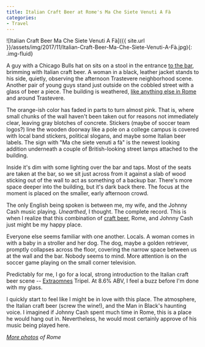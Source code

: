 ```yaml
---
title: Italian Craft Beer at Rome's Ma Che Siete Venuti A Fà
categories:
- Travel
---
```


![Italian Craft Beer Ma Che Siete Venuti A Fà]({{ site.url }}/assets/img/2017/11/Italian-Craft-Beer-Ma-Che-Siete-Venuti-A-Fà.jpg){: .img-fluid}

A guy with a Chicago Bulls hat on sits on a stool in the entrance [to the bar](https://www.football-pub.com/), brimming with Italian craft beer. A woman in a black, leather jacket stands to his side, quietly, observing the afternoon Trastevere neighborhood scene. Another pair of young guys stand just outside on the cobbled street with a glass of beer a piece. The building is weathered, [like anything else in Rome](https://withoutapath.com/best-restaurants-rome-eating-europe/) and around Trastevere.

The orange-ish color has faded in parts to turn almost pink. That is, where small chunks of the wall haven't been taken out for reasons not immediately clear, leaving gray blotches of concrete. Stickers (maybe of soccer team logos?) line the wooden doorway like a pole on a college campus is covered with local band stickers, political slogans, and maybe some Italian beer labels. The sign with "Ma che siete venuti a fà" is the newest looking addition underneath a couple of British-looking street lamps attached to the building.

Inside it's dim with some lighting over the bar and taps. Most of the seats are taken at the bar, so we sit just across from it against a slab of wood sticking out of the wall to act as something of a backup bar. There's more space deeper into the building, but it's dark back there. The focus at the moment is placed on the smaller, early afternoon crowd.

The only English being spoken is between me, my wife, and the Johnny Cash music playing. _Unearthed_, I thought. The complete record. This is when I realize that this combination of [craft beer](https://withoutapath.com/24-hours-in-cork-ireland/), Rome, and Johnny Cash just might be my happy place.

Everyone else seems familiar with one another. Locals. A woman comes in with a baby in a stroller and her dog. The dog, maybe a golden retriever, promptly collapses across the floor, covering the narrow space between us at the wall and the bar. Nobody seems to mind. More attention is on the soccer game playing on the small corner television.

Predictably for me, I go for a local, strong introduction to the Italian craft beer scene -- [Extraomnes](http://www.extraomnes.com/beer/tripel/) Tripel. At 8.6% ABV, I feel a buzz before I'm done with my glass.

I quickly start to feel like I might be in love with this place. The atmosphere, the Italian craft beer (screw the wine!), and the Man in Black's haunting voice. I imagined if Johnny Cash spent much time in Rome, this is a place he would hang out in. Nevertheless, he would most certainly approve of his music being played here.

_[More photos](https://www.flickr.com/photos/baurjoe/albums/72157679571805376) of Rome_
